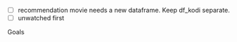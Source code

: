 - [ ] recommendation movie needs a new dataframe. Keep df_kodi separate.
- [ ] unwatched first

Goals
